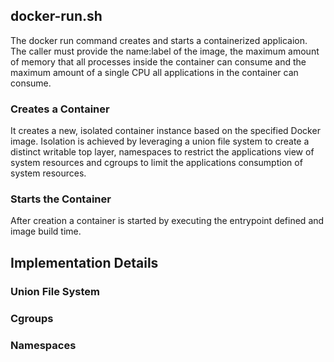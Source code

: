 ## docker-run.sh <IMAGE> <MAX-MEMORY> <MAX-CPU>
The docker run command creates and starts a containerized applicaion.  The caller must provide the name:label of the image, the maximum amount of memory that all processes inside the container can consume and the maximum amount of a single CPU all applications in the container can consume.
### Creates a Container
It creates a new, isolated container instance based on the specified Docker image. Isolation is achieved by leveraging a union file system to create a distinct writable top layer, namespaces to restrict the applications view of system resources and cgroups to limit the applications consumption of system resources.
### Starts the Container
After creation a container is started by executing the entrypoint defined and image build time.
## Implementation Details
### Union File System

### Cgroups

### Namespaces
